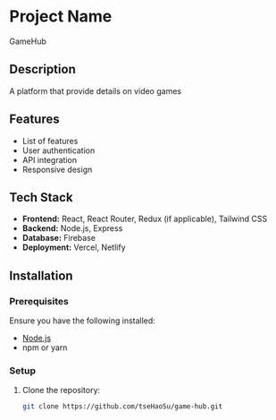 # Project Name
GameHub 


## Description
A platform that provide details on video games

## Features
- List of features
- User authentication 
- API integration 
- Responsive design

## Tech Stack
- **Frontend:** React, React Router, Redux (if applicable), Tailwind CSS 
- **Backend:** Node.js, Express 
- **Database:** Firebase
- **Deployment:** Vercel, Netlify

## Installation
### Prerequisites
Ensure you have the following installed:
- [Node.js](https://nodejs.org/)
- npm or yarn

### Setup
1. Clone the repository:
   ```bash
   git clone https://github.com/tseHaoSu/game-hub.git
